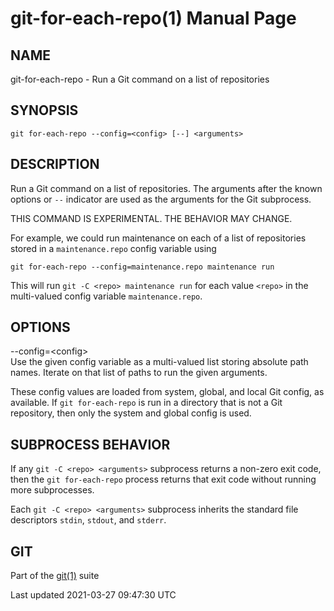 git-for-each-repo(1) Manual Page
================================

NAME
----

git-for-each-repo - Run a Git command on a list of repositories

SYNOPSIS
--------

    git for-each-repo --config=<config> [--] <arguments>

DESCRIPTION
-----------

Run a Git command on a list of repositories. The arguments after the known options or `--` indicator are used as the arguments for the Git subprocess.

THIS COMMAND IS EXPERIMENTAL. THE BEHAVIOR MAY CHANGE.

For example, we could run maintenance on each of a list of repositories stored in a `maintenance.repo` config variable using

    git for-each-repo --config=maintenance.repo maintenance run

This will run `git -C <repo> maintenance run` for each value `<repo>` in the multi-valued config variable `maintenance.repo`.

OPTIONS
-------

--config=&lt;config&gt;  
Use the given config variable as a multi-valued list storing absolute path names. Iterate on that list of paths to run the given arguments.

These config values are loaded from system, global, and local Git config, as available. If `git for-each-repo` is run in a directory that is not a Git repository, then only the system and global config is used.

SUBPROCESS BEHAVIOR
-------------------

If any `git -C <repo> <arguments>` subprocess returns a non-zero exit code, then the `git for-each-repo` process returns that exit code without running more subprocesses.

Each `git -C <repo> <arguments>` subprocess inherits the standard file descriptors `stdin`, `stdout`, and `stderr`.

GIT
---

Part of the [git(1)](git.html) suite

Last updated 2021-03-27 09:47:30 UTC
